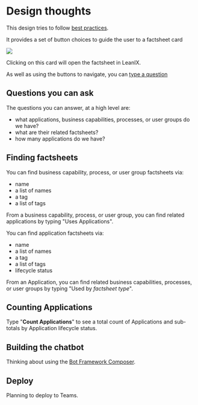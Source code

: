 # Design thoughts

This design tries to follow [best practices](https://docs.microsoft.com/en-au/azure/bot-service/bot-service-design-principles?view=azure-bot-service-4.0). 

It provides a set of button choices to guide the user to a factsheet card

![](../images/chatbot-card-application.png)

Clicking on this card will open the factsheet in LeanIX. 

As well as using the buttons to navigate, you can [type a question](../help)

## Questions you can ask

The questions you can answer, at a high level are:

- what applications, business capabilities, processes, or user groups do we have?
- what are their related factsheets?
- how many applications do we have?

## Finding factsheets

You can find business capability, process, or user group factsheets via:

- name
- a list of names
- a tag
- a list of tags

From a business capability, process, or user group, you can find related applications by typing "Uses Applications".

You can find application factsheets via:

- name
- a list of names
- a tag
- a list of tags
- lifecycle status

From an Application, you can find related  business capabilities, processes, or user groups by typing "Used by *factsheet type*".

## Counting Applications

Type "**Count Applications**" to see a total count of Applications and sub-totals by Application lifecycle status.

## Building the chatbot

Thinking about using the [Bot Framework Composer](https://docs.microsoft.com/en-us/composer/introduction).



## Deploy

Planning to deploy to Teams.
